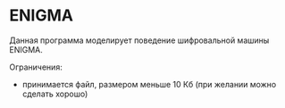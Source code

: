 # ENIGMA

Данная программа моделирует поведение шифровальной машины ENIGMA.

Ограничения:
* принимается файл, размером меньше 10 Кб (при желании можно сделать хорошо)
